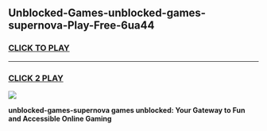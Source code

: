 
## Unblocked-Games-unblocked-games-supernova-Play-Free-6ua44
<h3>
<a href="https://premium76.site?title=unblocked-games-supernova&ref=17A">CLICK TO PLAY</a></h3>
<hr>

<h3>
<a href="https://premium76.site?title=unblocked-games-supernova&ref=17A">CLICK 2 PLAY</a>
  
</h3>

<a href="https://premium76.site?title=unblocked-games-supernova&ref=17A"><img src="https://clearcache.store/games.png"></a>


**unblocked-games-supernova games unblocked: Your Gateway to Fun and Accessible Online Gaming**
